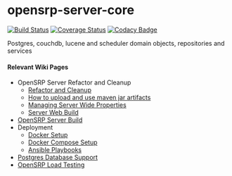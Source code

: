 # opensrp-server-core
[![Build Status](https://travis-ci.org/OpenSRP/opensrp-server-core.svg?branch=master)](https://travis-ci.org/OpenSRP/opensrp-server-core) [![Coverage Status](https://coveralls.io/repos/github/OpenSRP/opensrp-server-core/badge.svg?branch=master)](https://coveralls.io/github/OpenSRP/opensrp-server-core?branch=master) [![Codacy Badge](https://api.codacy.com/project/badge/Grade/97b0f387f0fa484caffea641f4762fbe)](https://www.codacy.com/app/OpenSRP/opensrp-server-core?utm_source=github.com&amp;utm_medium=referral&amp;utm_content=OpenSRP/opensrp-server-core&amp;utm_campaign=Badge_Grade)

Postgres, couchdb, lucene and scheduler domain objects, repositories and services

#### Relevant Wiki Pages ####
* OpenSRP Server Refactor and Cleanup
  * [Refactor and Cleanup](https://smartregister.atlassian.net/wiki/spaces/Documentation/pages/562659330/OpenSRP+Server+Refactor+and+Clean+up)
  * [How to upload and use maven jar artifacts](https://smartregister.atlassian.net/wiki/spaces/Documentation/pages/564428801/How+to+upload+and+use+maven+jar+artifacts)
  * [Managing Server Wide Properties](https://smartregister.atlassian.net/wiki/spaces/Documentation/pages/602570753/Managing+Server+Wide+Properties)
  * [Server Web Build](https://smartregister.atlassian.net/wiki/spaces/Documentation/pages/616595457/Server+Web+Build)
* [OpenSRP Server Build](https://smartregister.atlassian.net/wiki/display/Documentation/OpenSRP+Server+Build)
* Deployment
  * [Docker Setup](https://smartregister.atlassian.net/wiki/display/Documentation/Docker+Setup)
  * [Docker Compose Setup](https://smartregister.atlassian.net/wiki/spaces/Documentation/pages/52690976/Docker+Compose+Setup)
  * [Ansible Playbooks](https://smartregister.atlassian.net/wiki/spaces/Documentation/pages/540901377/Ansible+Playbooks)
* [Postgres Database Support](https://smartregister.atlassian.net/wiki/spaces/Documentation/pages/251068417/Postgres+Database+Support+as+Main+Datastore)
* [OpenSRP Load Testing](https://smartregister.atlassian.net/wiki/spaces/Documentation/pages/268075009/OpenSRP+Load+Testing)
